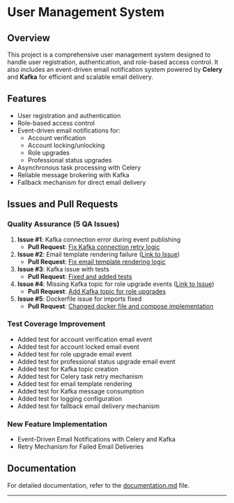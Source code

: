 # User Management System

## Overview
This project is a comprehensive user management system designed to handle user registration, authentication, and role-based access control. It also includes an event-driven email notification system powered by **Celery** and **Kafka** for efficient and scalable email delivery.

## Features
- User registration and authentication
- Role-based access control
- Event-driven email notifications for:
  - Account verification
  - Account locking/unlocking
  - Role upgrades
  - Professional status upgrades
- Asynchronous task processing with Celery
- Reliable message brokering with Kafka
- Fallback mechanism for direct email delivery

## Issues and Pull Requests

### Quality Assurance (5 QA Issues)
1. **Issue #1**: Kafka connection error during event publishing
   - **Pull Request**: [Fix Kafka connection retry logic](#)
2. **Issue #2**: Email template rendering failure ([Link to Issue](#))
   - **Pull Request**: [Fix email template rendering logic](#)
3. **Issue #3**: Kafka issue with tests
   - **Pull Request**: [Fixed and added tests](#)
4. **Issue #4**: Missing Kafka topic for role upgrade events ([Link to Issue](#))
   - **Pull Request**: [Add Kafka topic for role upgrades](#)
5. **Issue #5**: Dockerfile issue for imports fixed
   - **Pull Request**: [Changed docker file and compose implementation](#)

### Test Coverage Improvement
- Added test for account verification email event
- Added test for account locked email event
- Added test for role upgrade email event
- Added test for professional status upgrade email event
- Added test for Kafka topic creation
- Added test for Celery task retry mechanism
- Added test for email template rendering
- Added test for Kafka message consumption
- Added test for logging configuration
- Added test for fallback email delivery mechanism

### New Feature Implementation
- Event-Driven Email Notifications with Celery and Kafka
- Retry Mechanism for Failed Email Deliveries


## Documentation
For detailed documentation, refer to the [documentation.md](documentation.md) file.

---
